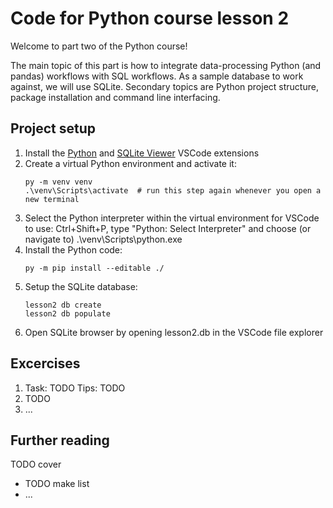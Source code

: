 # Code for Python course lesson 2
Welcome to part two of the Python course!

The main topic of this part is how to integrate data-processing Python (and pandas) workflows with SQL workflows. As a sample database to work against, we will use SQLite. Secondary topics are Python project structure, package installation and command line interfacing.


## Project setup

1. Install the [Python](https://marketplace.visualstudio.com/items?itemName=ms-python.python) and [SQLite Viewer](https://marketplace.visualstudio.com/items?itemName=qwtel.sqlite-viewer) VSCode extensions
2. Create a virtual Python environment and activate it:
    ```console
    py -m venv venv
    .\venv\Scripts\activate  # run this step again whenever you open a new terminal
    ```
3. Select the Python interpreter within the virtual environment for VSCode to use: Ctrl+Shift+P, type "Python: Select Interpreter" and choose (or navigate to) .\venv\Scripts\python.exe
4. Install the Python code:
    ```console
    py -m pip install --editable ./
    ```
5. Setup the SQLite database:
    ```console
    lesson2 db create
    lesson2 db populate
    ```
6. Open SQLite browser by opening lesson2.db in the VSCode file explorer


## Excercises

1. Task: TODO
   Tips: TODO
2. TODO
3. ...


## Further reading

TODO cover
- TODO make list
- ...
